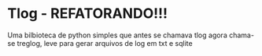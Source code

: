 
# Tlog - REFATORANDO!!!


Uma bilbioteca de python simples que antes se chamava tlog agora chama-se treglog, leve para gerar arquivos de log em txt e sqlite
